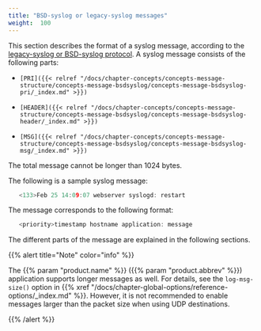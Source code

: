 ```yaml
---
title: "BSD-syslog or legacy-syslog messages"
weight:  100
---
```

<!-- DISCLAIMER: This file is based on the syslog-ng Open Source Edition documentation https://github.com/balabit/syslog-ng-ose-guides/commit/2f4a52ee61d1ea9ad27cb4f3168b95408fddfdf2 and is used under the terms of The syslog-ng Open Source Edition Documentation License. The file has been modified by Axoflow. -->

This section describes the format of a syslog message, according to the [legacy-syslog or BSD-syslog protocol](https://tools.ietf.org/search/rfc3164). A syslog message consists of the following parts:

  - `[PRI]({{< relref "/docs/chapter-concepts/concepts-message-structure/concepts-message-bsdsyslog/concepts-message-bsdsyslog-pri/_index.md" >}})`

  - `[HEADER]({{< relref "/docs/chapter-concepts/concepts-message-structure/concepts-message-bsdsyslog/concepts-message-bsdsyslog-header/_index.md" >}})`

  - `[MSG]({{< relref "/docs/chapter-concepts/concepts-message-structure/concepts-message-bsdsyslog/concepts-message-bsdsyslog-msg/_index.md" >}})`

The total message cannot be longer than 1024 bytes.

The following is a sample syslog message:

```c
   <133>Feb 25 14:09:07 webserver syslogd: restart

```

The message corresponds to the following format:

```c
   <priority>timestamp hostname application: message

```

The different parts of the message are explained in the following sections.

{{% alert title="Note" color="info" %}}

The {{% param "product.name" %}} ({{% param "product.abbrev" %}}) application supports longer messages as well. For details, see the `log-msg-size()` option in {{% xref "/docs/chapter-global-options/reference-options/_index.md" %}}. However, it is not recommended to enable messages larger than the packet size when using UDP destinations.

{{% /alert %}}
